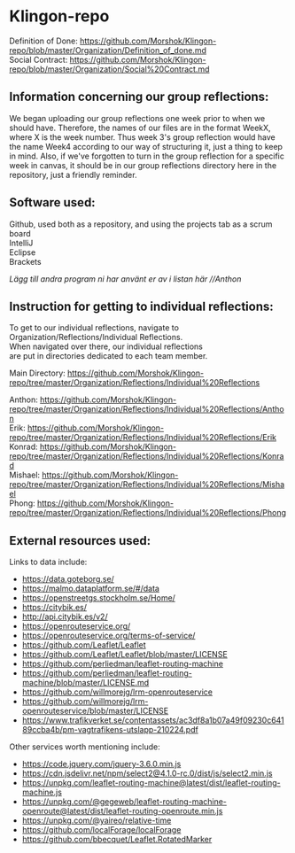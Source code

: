 # Klingon-repo

Definition of Done: https://github.com/Morshok/Klingon-repo/blob/master/Organization/Definition_of_done.md <br>
Social Contract: https://github.com/Morshok/Klingon-repo/blob/master/Organization/Social%20Contract.md

## Information concerning our group reflections:
   We began uploading our group reflections one week prior to when we should have. Therefore,
   the names of our files are in the format WeekX, where X is the week number. Thus week 3's
   group reflection would have the name Week4 according to our way of structuring it, just
   a thing to keep in mind. Also, if we've forgotten to turn in the group reflection for a
   specific week in canvas, it should be in our group reflections directory here in the
   repository, just a friendly reminder.

## Software used:
   Github, used both as a repository, and using the projects tab as a scrum board <br>
   IntelliJ <br>
   Eclipse <br>
   Brackets
   
   *Lägg till andra program ni har använt er av i listan här //Anthon*
   
## Instruction for getting to individual reflections:
   To get to our individual reflections, navigate to <br>
   Organization/Reflections/Individual Reflections. <br>
   When navigated over there, our individual reflections <br>
   are put in directories dedicated to each team member.

   Main Directory: https://github.com/Morshok/Klingon-repo/tree/master/Organization/Reflections/Individual%20Reflections
   
   Anthon: https://github.com/Morshok/Klingon-repo/tree/master/Organization/Reflections/Individual%20Reflections/Anthon
   <br>Erik: https://github.com/Morshok/Klingon-repo/tree/master/Organization/Reflections/Individual%20Reflections/Erik
   <br>Konrad: https://github.com/Morshok/Klingon-repo/tree/master/Organization/Reflections/Individual%20Reflections/Konrad
   <br>Mishael: https://github.com/Morshok/Klingon-repo/tree/master/Organization/Reflections/Individual%20Reflections/Mishael
   <br>Phong: https://github.com/Morshok/Klingon-repo/tree/master/Organization/Reflections/Individual%20Reflections/Phong

   

## External resources used:
   Links to data include: <br>
  - https://data.goteborg.se/
  - https://malmo.dataplatform.se/#/data
  - https://openstreetgs.stockholm.se/Home/
  - https://citybik.es/
  - http://api.citybik.es/v2/
  - https://openrouteservice.org/
  - https://openrouteservice.org/terms-of-service/
  - https://github.com/Leaflet/Leaflet
  - https://github.com/Leaflet/Leaflet/blob/master/LICENSE
  - https://github.com/perliedman/leaflet-routing-machine
  - https://github.com/perliedman/leaflet-routing-machine/blob/master/LICENSE.md
  - https://github.com/willmorejg/lrm-openrouteservice
  - https://github.com/willmorejg/lrm-openrouteservice/blob/master/LICENSE
  - https://www.trafikverket.se/contentassets/ac3df8a1b07a49f09230c64189ccba4b/pm-vagtrafikens-utslapp-210224.pdf
   
   Other services worth mentioning include: <br>
  - https://code.jquery.com/jquery-3.6.0.min.js
  - https://cdn.jsdelivr.net/npm/select2@4.1.0-rc.0/dist/js/select2.min.js
  - https://unpkg.com/leaflet-routing-machine@latest/dist/leaflet-routing-machine.js
  - https://unpkg.com/@gegeweb/leaflet-routing-machine-openroute@latest/dist/leaflet-routing-openroute.min.js
  - https://unpkg.com/@yaireo/relative-time
  - https://github.com/localForage/localForage
  - https://github.com/bbecquet/Leaflet.RotatedMarker

